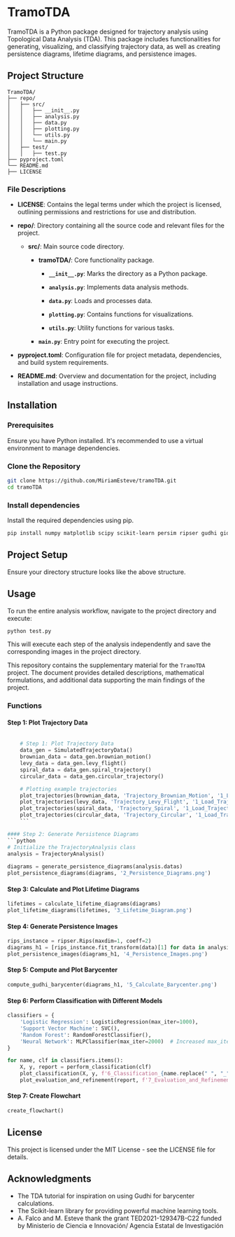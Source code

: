 # TramoTDA

TramoTDA is a Python package designed for trajectory analysis using Topological Data Analysis (TDA). This package includes functionalities for generating, visualizing, and classifying trajectory data, as well as creating persistence diagrams, lifetime diagrams, and persistence images.

## Project Structure
```
TramoTDA/
├── repo/
│   ├── src/
│   │   ├── __init__.py
│   │   ├── analysis.py
│   │   ├── data.py
│   │   ├── plotting.py
│   │   └── utils.py
│   │   └── main.py
│   ├── test/
│   │   ├── test.py
├── pyproject.toml
└── README.md  
├── LICENSE
```

### File Descriptions

- **LICENSE**: Contains the legal terms under which the project is licensed, outlining permissions and restrictions for use and distribution.

- **repo/**: Directory containing all the source code and relevant files for the project.

  - **src/**: Main source code directory.
  
    - **tramoTDA/**: Core functionality package.
    
      - **`__init__.py`**: Marks the directory as a Python package.
      
      - **`analysis.py`**: Implements data analysis methods.
      
      - **`data.py`**: Loads and processes data.
      
      - **`plotting.py`**: Contains functions for visualizations.
      
      - **`utils.py`**: Utility functions for various tasks.
      
    - **`main.py`**: Entry point for executing the project.

- **pyproject.toml**: Configuration file for project metadata, dependencies, and build system requirements.

- **README.md**: Overview and documentation for the project, including installation and usage instructions.


## Installation

### Prerequisites

Ensure you have Python installed. It's recommended to use a virtual environment to manage dependencies.

### Clone the Repository

```bash
git clone https://github.com/MiriamEsteve/tramoTDA.git
cd tramoTDA
```

### Install dependencies
Install the required dependencies using pip.

```bash
pip install numpy matplotlib scipy scikit-learn persim ripser gudhi giotto-tda POT
```
## Project Setup
Ensure your directory structure looks like the above structure.

## Usage
To run the entire analysis workflow, navigate to the project directory and execute:
```bash
python test.py
```

This will execute each step of the analysis independently and save the corresponding images in the project directory.

This repository contains the supplementary material for the `TramoTDA` project. The document provides detailed descriptions, mathematical formulations, and additional data supporting the main findings of the project.

### Functions

#### Step 1: Plot Trajectory Data
```python
    
    # Step 1: Plot Trajectory Data
    data_gen = SimulatedTrajectoryData()
    brownian_data = data_gen.brownian_motion()
    levy_data = data_gen.levy_flight()
    spiral_data = data_gen.spiral_trajectory()
    circular_data = data_gen.circular_trajectory()

    # Plotting example trajectories
    plot_trajectories(brownian_data, 'Trajectory_Brownian_Motion', '1_Load_Trajectory_Brownian_Motion.png')
    plot_trajectories(levy_data, 'Trajectory_Levy_Flight', '1_Load_Trajectory_Levy_Flight.png')
    plot_trajectories(spiral_data, 'Trajectory_Spiral', '1_Load_Trajectory_Spiral.png')
    plot_trajectories(circular_data, 'Trajectory_Circular', '1_Load_Trajectory_Circular.png')
    ```

#### Step 2: Generate Persistence Diagrams
```python
# Initialize the TrajectoryAnalysis class
analysis = TrajectoryAnalysis()
    
diagrams = generate_persistence_diagrams(analysis.datas)
plot_persistence_diagrams(diagrams, '2_Persistence_Diagrams.png')
```

#### Step 3: Calculate and Plot Lifetime Diagrams
```python
lifetimes = calculate_lifetime_diagrams(diagrams)
plot_lifetime_diagrams(lifetimes, '3_Lifetime_Diagram.png')
```

#### Step 4: Generate Persistence Images
```python
rips_instance = ripser.Rips(maxdim=1, coeff=2)
diagrams_h1 = [rips_instance.fit_transform(data)[1] for data in analysis.datas]
plot_persistence_images(diagrams_h1, '4_Persistence_Images.png')
```

#### Step 5: Compute and Plot Barycenter
```python
compute_gudhi_barycenter(diagrams_h1, '5_Calculate_Barycenter.png')
```

#### Step 6: Perform Classification with Different Models
```python
classifiers = {
    'Logistic Regression': LogisticRegression(max_iter=1000),
    'Support Vector Machine': SVC(),
    'Random Forest': RandomForestClassifier(),
    'Neural Network': MLPClassifier(max_iter=2000)  # Increased max_iter to 2000
}

for name, clf in classifiers.items():
    X, y, report = perform_classification(clf)
    plot_classification(X, y, f'6_Classification_{name.replace(" ", "_")}.png', name)
    plot_evaluation_and_refinement(report, f'7_Evaluation_and_Refinement_{name.replace(" ", "_")}.png', name)

```

#### Step 7: Create Flowchart
```python
create_flowchart()
```

## License
This project is licensed under the MIT License - see the LICENSE file for details.

## Acknowledgments
- The TDA tutorial for inspiration on using Gudhi for barycenter calculations.
- The Scikit-learn library for providing powerful machine learning tools.
- A. Falco and M. Esteve thank the grant TED2021-129347B-C22 funded by Ministerio de Ciencia e Innovación/ Agencia Estatal de Investigación

